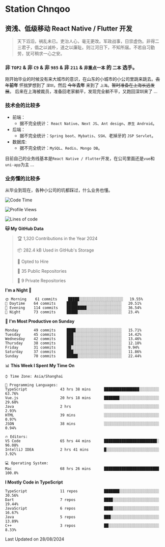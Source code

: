 # Station Chnqoo

## 资浅、低级移动 React Native / Flutter 开发

> 天下滔滔，祸乱未已。吏治人心，毫无更改。军政战事，日崇虚伪。非得二三君子，倡之以诚朴，道之以廉耻。则江河日下，不知所届。不若自习勤劳，犹可稍求一心之安。

### 非 `TOP2` & 非 `C9` & 非 `985` & 非 `211` & `非重点一本` 的 `二本` 选手。

刚开始毕业的时候没有来大城市的意识，在山东的小城市的小公司里跳来跳去。~~去年~~**前年** 怀揣梦想到了 `深圳`，然后 ~~今年~~**去年** 来到了 `上海`。~~暂时准备在上海长远发展~~。
后来在上海被裁员，准备回老家躺平，发现完全躺不平，又跑回深圳来了 ...

### 技术会的比较多

- 前端：
  - 据不完全统计： `React Native`、`Next JS`、`Ant design`、`原生 Android`。
- 后端：
  - 据不完全统计：`Spring boot`、`Mybatis`、`SSH`、老掉牙的 `JSP Servlet`。
- 数据库:
  - 据不完全统计：`MySQL`、`Redis`、`Mongo DB`。

目前自己的业务线基本是`React Native / Flutter`开发，在公司里面还是`vue`和`uni-app`为主 ...

### 业务懂的比较多

从毕业到现在，各种小公司的坑都踩过，什么业务也懂。

<!--START_SECTION:waka-->
![Code Time](http://img.shields.io/badge/Code%20Time-5%2C900%20hrs%2017%20mins-blue)

![Profile Views](http://img.shields.io/badge/Profile%20Views-1-blue)

![Lines of code](https://img.shields.io/badge/From%20Hello%20World%20I%27ve%20Written-295%20Thousand%20lines%20of%20code-blue)

**🐱 My GitHub Data** 

> 🏆 1,320 Contributions in the Year 2024
 > 
> 📦 282.4 kB Used in GitHub's Storage 
 > 
> 💼 Opted to Hire
 > 
> 📜 35 Public Repositories 
 > 
> 🔑 9 Private Repositories  
 > 
**I'm a Night 🦉** 

```text
🌞 Morning    61 commits     █████░░░░░░░░░░░░░░░░░░░░   19.55% 
🌆 Daytime    64 commits     █████░░░░░░░░░░░░░░░░░░░░   20.51% 
🌃 Evening    114 commits    █████████░░░░░░░░░░░░░░░░   36.54% 
🌙 Night      73 commits     █████░░░░░░░░░░░░░░░░░░░░   23.4%

```
📅 **I'm Most Productive on Sunday** 

```text
Monday       49 commits     ████░░░░░░░░░░░░░░░░░░░░░   15.71% 
Tuesday      45 commits     ███░░░░░░░░░░░░░░░░░░░░░░   14.42% 
Wednesday    42 commits     ███░░░░░░░░░░░░░░░░░░░░░░   13.46% 
Thursday     38 commits     ███░░░░░░░░░░░░░░░░░░░░░░   12.18% 
Friday       31 commits     ██░░░░░░░░░░░░░░░░░░░░░░░   9.94% 
Saturday     37 commits     ███░░░░░░░░░░░░░░░░░░░░░░   11.86% 
Sunday       70 commits     █████░░░░░░░░░░░░░░░░░░░░   22.44%

```


📊 **This Week I Spent My Time On** 

```text
⌚︎ Time Zone: Asia/Shanghai

💬 Programming Languages: 
TypeScript               43 hrs 38 mins      ████████████████░░░░░░░░░   63.76% 
Vue.js                   20 hrs 18 mins      ███████░░░░░░░░░░░░░░░░░░   29.68% 
Java                     2 hrs               ░░░░░░░░░░░░░░░░░░░░░░░░░   2.93% 
HTML                     39 mins             ░░░░░░░░░░░░░░░░░░░░░░░░░   0.97% 
JSON                     38 mins             ░░░░░░░░░░░░░░░░░░░░░░░░░   0.94%

🔥 Editors: 
VS Code                  65 hrs 44 mins      ████████████████████████░   96.08% 
IntelliJ IDEA            2 hrs 41 mins       █░░░░░░░░░░░░░░░░░░░░░░░░   3.92%

💻 Operating System: 
Mac                      68 hrs 26 mins      █████████████████████████   100.0%

```

**I Mostly Code in TypeScript** 

```text
TypeScript               11 repos            ███████░░░░░░░░░░░░░░░░░░   30.56% 
Dart                     7 repos             ████░░░░░░░░░░░░░░░░░░░░░   19.44% 
JavaScript               6 repos             ████░░░░░░░░░░░░░░░░░░░░░   16.67% 
Java                     5 repos             ███░░░░░░░░░░░░░░░░░░░░░░   13.89% 
C++                      3 repos             ██░░░░░░░░░░░░░░░░░░░░░░░   8.33%

```



 Last Updated on 28/08/2024
<!--END_SECTION:waka-->

<!---
ChenqiaoStation/ChenqiaoStation is a ✨ special ✨ repository because its `README.md` (this file) appears on your GitHub profile.
You can click the Preview link to take a look at your changes.
--->
